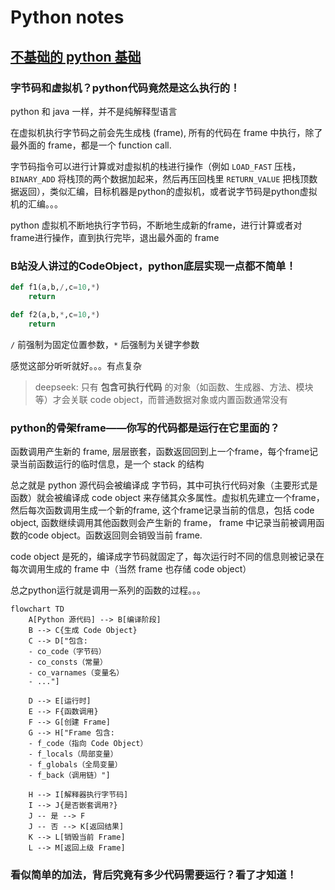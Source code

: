 # Python notes

##  [不基础的 python 基础](https://www.bilibili.com/video/BV1ju411z7Sy?spm_id_from=333.788.videopod.sections&vd_source=257787b7f6ab2e896a4e167bf581bf17)

### 字节码和虚拟机？python代码竟然是这么执行的！

python 和 java 一样，并不是纯解释型语言



在虚拟机执行字节码之前会先生成栈 (frame), 所有的代码在 frame 中执行，除了最外面的 frame，都是一个 function call.

字节码指令可以进行计算或对虚拟机的栈进行操作（例如 `LOAD_FAST` 压栈， `BINARY_ADD` 将栈顶的两个数据加起来，然后再压回栈里 `RETURN_VALUE` 把栈顶数据返回），类似汇编，目标机器是python的虚拟机，或者说字节码是python虚拟机的汇编。。。

python 虚拟机不断地执行字节码，不断地生成新的frame，进行计算或者对frame进行操作，直到执行完毕，退出最外面的 frame

### B站没人讲过的CodeObject，python底层实现一点都不简单！

```python
def f1(a,b,/,c=10,*)
	return

def f2(a,b,*,c=10,*)
	return
```

`/` 前强制为固定位置参数，`*` 后强制为关键字参数

感觉这部分听听就好。。。有点复杂

> deepseek: 只有 **包含可执行代码** 的对象（如函数、生成器、方法、模块等）才会关联 code object，而普通数据对象或内置函数通常没有

### python的骨架frame——你写的代码都是运行在它里面的？

函数调用产生新的 frame, 层层嵌套，函数返回回到上一个frame，每个frame记录当前函数运行的临时信息，是一个 stack 的结构

总之就是 python 源代码会被编译成 字节码，其中可执行代码对象（主要形式是函数）就会被编译成 code object 来存储其众多属性。虚拟机先建立一个frame，然后每次函数调用生成一个新的frame, 这个frame记录当前的信息，包括 code object, 函数继续调用其他函数则会产生新的 frame， frame 中记录当前被调用函数的code object。函数返回则会销毁当前 frame.

code object 是死的，编译成字节码就固定了，每次运行时不同的信息则被记录在每次调用生成的 frame 中（当然 frame 也存储 code object）

总之python运行就是调用一系列的函数的过程。。。

```mermaid
flowchart TD
    A[Python 源代码] --> B[编译阶段]
    B --> C{生成 Code Object}
    C --> D["包含:
    - co_code（字节码）
    - co_consts（常量）
    - co_varnames（变量名）
    - ..."]
    
    D --> E[运行时]
    E --> F{函数调用}
    F --> G[创建 Frame]
    G --> H["Frame 包含:
    - f_code（指向 Code Object）
    - f_locals（局部变量）
    - f_globals（全局变量）
    - f_back（调用链）"]
    
    H --> I[解释器执行字节码]
    I --> J{是否嵌套调用?}
    J -- 是 --> F
    J -- 否 --> K[返回结果]
    K --> L[销毁当前 Frame]
    L --> M[返回上级 Frame]
```



### 看似简单的加法，背后究竟有多少代码需要运行？看了才知道！